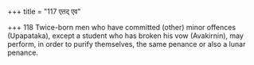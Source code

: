 +++
title = "117 एतद् एव"

+++
118	Twice-born men who have committed (other) minor offences (Upapataka), except a student who has broken his vow (Avakirnin), may perform, in order to purify themselves, the same penance or also a lunar penance.
